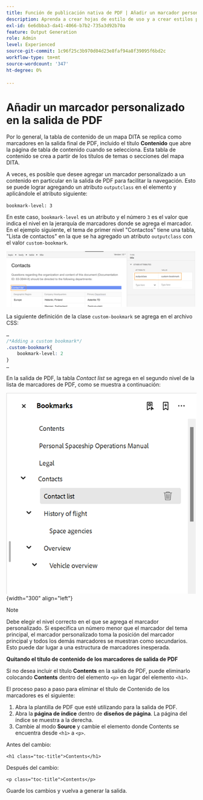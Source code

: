 ```yaml
---
title: Función de publicación nativa de PDF | Añadir un marcador personalizado en la salida de PDF
description: Aprenda a crear hojas de estilo de uso y a crear estilos para el contenido.
exl-id: 6e6dbba3-da41-4066-b7b2-735a3d92b70a
feature: Output Generation
role: Admin
level: Experienced
source-git-commit: 1c96f25c3b970d04d23e8faf94a8f39095f6bd2c
workflow-type: tm+mt
source-wordcount: '347'
ht-degree: 0%

---
```


# Añadir un marcador personalizado en la salida de PDF

Por lo general, la tabla de contenido de un mapa DITA se replica como marcadores en la salida final de PDF, incluido el título **Contenido** que abre la página de tabla de contenido cuando se selecciona. Esta tabla de contenido se crea a partir de los títulos de temas o secciones del mapa DITA.

A veces, es posible que desee agregar un marcador personalizado a un contenido en particular en la salida de PDF para facilitar la navegación. Esto se puede lograr agregando un atributo `outputclass` en el elemento y aplicándole el atributo siguiente:

`bookmark-level: 3`

En este caso, `bookmark-level` es un atributo y el número `3` es el valor que indica el nivel en la jerarquía de marcadores donde se agrega el marcador. En el ejemplo siguiente, el tema de primer nivel &quot;Contactos&quot; tiene una tabla, &quot;Lista de contactos&quot; en la que se ha agregado un atributo `outputclass` con el valor `custom-bookmark`.


<img src="./assets/custom-bookmark-attribute.png" width="500">

La siguiente definición de la clase `custom-bookmark` se agrega en el archivo CSS:

```css
…
/*Adding a custom bookmark*/
.custom-bookmark{
    bookmark-level: 2
}
…
```

En la salida de PDF, la tabla *Contact list* se agrega en el segundo nivel de la lista de marcadores de PDF, como se muestra a continuación:

![](assets/custom-bookmark-in-pdf-output.png) {width="300" align="left"}

>[!NOTE]
>
>Debe elegir el nivel correcto en el que se agrega el marcador personalizado. Si especifica un número menor que el marcador del tema principal, el marcador personalizado toma la posición del marcador principal y todos los demás marcadores se muestran como secundarios. Esto puede dar lugar a una estructura de marcadores inesperada.

**Quitando el título de contenido de los marcadores de salida de PDF**

Si no desea incluir el título **Contents** en la salida de PDF, puede eliminarlo colocando **Contents** dentro del elemento `<p>` en lugar del elemento `<h1>`.

El proceso paso a paso para eliminar el título de Contenido de los marcadores es el siguiente:

1. Abra la plantilla de PDF que esté utilizando para la salida de PDF.
2. Abra la **página de índice** dentro de **diseños de página**.
La página del índice se muestra a la derecha.
3. Cambie al modo **Source** y cambie el elemento donde Contents se encuentra desde `<h1>` a `<p>`.

Antes del cambio:

```
<h1 class="toc-title">Contents</h1>
```

Después del cambio:

```
<p class="toc-title">Contents</p>
```

Guarde los cambios y vuelva a generar la salida.





